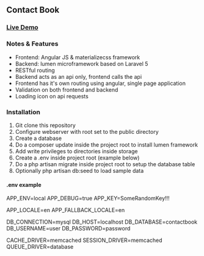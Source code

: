 ## Contact Book

### [Live Demo](http://contactbook.peterplucinski.com)


### Notes & Features
- Frontend: Angular JS & materializecss framework
- Backend: lumen microframework based on Laravel 5
- RESTful routing
- Backend acts as an api only, frontend calls the api
- Frontend has it's own routing using angular, single page application
- Validation on both frontend and backend
- Loading icon on api requests


### Installation

1. Git clone this repository
2. Configure webserver with root set to the public directory
3. Create a database
3. Do a composer update inside the project root to install lumen framework
4. Add write privileges to directories inside storage
5. Create a .env inside project root (example below)
6. Do a php artisan migrate inside project root to setup the database table
7. Optionally php artisan db:seed to load sample data


#### .env example

APP_ENV=local
APP_DEBUG=true
APP_KEY=SomeRandomKey!!!

APP_LOCALE=en
APP_FALLBACK_LOCALE=en

DB_CONNECTION=mysql
DB_HOST=localhost
DB_DATABASE=contactbook
DB_USERNAME=user
DB_PASSWORD=password

CACHE_DRIVER=memcached
SESSION_DRIVER=memcached
QUEUE_DRIVER=database



